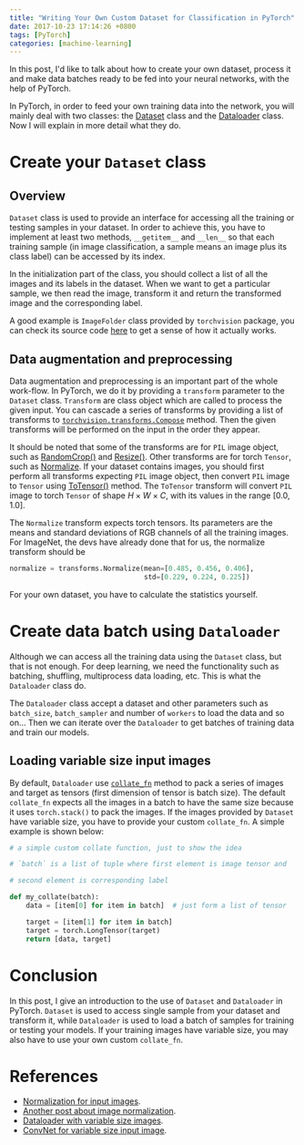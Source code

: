 ```yaml
---
title: "Writing Your Own Custom Dataset for Classification in PyTorch"
date: 2017-10-23 17:14:26 +0800
tags: [PyTorch]
categories: [machine-learning]
---
```


In this post, I'd like to talk about how to create your own dataset, process it
and make data batches ready to be fed into your neural networks, with the help
of PyTorch.

<!--more-->

In PyTorch, in order to feed your own training data into the network, you will
mainly deal with two classes: the
[Dataset](http://pytorch.org/docs/master/data.html#torch.utils.data.Dataset)
class and the
[Dataloader](http://pytorch.org/docs/master/data.html#torch.utils.data.DataLoader)
class. Now I will explain in more detail what they do.

# Create your `Dataset` class

## Overview

`Dataset` class is used to provide an interface for accessing all the training
or testing samples in your dataset. In order to achieve this, you have to
implement at least two methods, `__getitem__` and `__len__` so that each
training sample (in image classification, a sample means an image plus its
class label) can be accessed by its index.

In the initialization part of the class, you should collect a list of all the
images and its labels in the dataset. When we want to get a particular sample,
we then read the image, transform it and return the transformed image and the
corresponding label.

A good example is `ImageFolder` class provided by `torchvision` package, you
can check its source code
[here](https://github.com/pytorch/vision/blob/master/torchvision/datasets/folder.py)
to get a sense of how it actually works.

## Data augmentation and preprocessing

Data augmentation and preprocessing is an important part of the whole
work-flow. In PyTorch, we do it by providing a `transform` parameter to the
`Dataset` class. `Transform` are class object which are called to process the
given input. You can cascade a series of transforms by providing a list of
transforms to
[`torchvision.transforms.Compose`](http://pytorch.org/docs/master/torchvision/transforms.html#torchvision.transforms.Compose)
method. Then the given transforms will be performed on the input in the order
they appear.

It should be noted that some of the transforms are for `PIL` image object, such
as
[RandomCrop()](http://pytorch.org/docs/master/torchvision/transforms.html#torchvision.transforms.RandomCrop)
and
[Resize()](http://pytorch.org/docs/master/torchvision/transforms.html#torchvision.transforms.Resize).
Other transforms are for torch `Tensor`, such as
[Normalize](http://pytorch.org/docs/master/torchvision/transforms.html#torchvision.transforms.Normalize).
If your dataset contains images, you should first perform all transforms
expecting `PIL` image object, then convert `PIL` image to `Tensor` using
[ToTensor()](http://pytorch.org/docs/master/torchvision/transforms.html#torchvision.transforms.ToTensor)
method. The `ToTensor` transform will convert `PIL` image to torch `Tensor` of
shape $H\times W\times C$, with its values in the range [0.0, 1.0].

The `Normalize` transform expects torch tensors. Its parameters are the means
and standard deviations of RGB channels of all the training images. For
ImageNet, the devs have already done that for us, the normalize transform
should be

```python
normalize = transforms.Normalize(mean=[0.485, 0.456, 0.406],
                                 std=[0.229, 0.224, 0.225])
```

For your own dataset, you have to calculate the statistics yourself.

# Create data batch using `Dataloader`

Although we can access all the training data using the `Dataset` class, but
that is not enough. For deep learning, we need the functionality such as
batching, shuffling, multiprocess data loading, etc. This is what the
`Dataloader` class do.

The `Dataloader` class accept a dataset and other parameters such as
`batch_size`, `batch_sampler` and number of `workers` to load the data and so
on... Then we can iterate over the `Dataloader` to get batches of training data
and train our models.

## Loading variable size input images

By default, `Dataloader` use
[`collate_fn`](https://github.com/pytorch/pytorch/blob/master/torch/utils/data/dataloader.py#L83)
method to pack a series of images and target as tensors (first dimension of
tensor is batch size). The default `collate_fn` expects all the images in a
batch to have the same size because it uses `torch.stack()` to pack the images.
If the images provided by `Dataset` have variable size, you have to provide
your custom `collate_fn`. A simple example is shown below:

```python
# a simple custom collate function, just to show the idea

# `batch` is a list of tuple where first element is image tensor and

# second element is corresponding label

def my_collate(batch):
    data = [item[0] for item in batch]  # just form a list of tensor

    target = [item[1] for item in batch]
    target = torch.LongTensor(target)
    return [data, target]
```

# Conclusion

In this post, I give an introduction to the use of `Dataset` and `Dataloader`
in PyTorch. `Dataset` is used to access single sample from your dataset and
transform it, while `Dataloader` is used to load a batch of samples for
training or testing your models. If your training images have variable size,
you may also have to use your own custom `collate_fn`.

# References

+ [Normalization for input images](https://discuss.pytorch.org/t/how-to-preprocess-input-for-pre-trained-networks/683/3).
+ [Another post about image normalization](https://discuss.pytorch.org/t/whats-the-range-of-the-input-value-desired-to-use-pretrained-resnet152-and-vgg19/1683).
+ [Dataloader with variable size images](https://discuss.pytorch.org/t/how-to-create-a-dataloader-with-variable-size-input/8278/3).
+ [ConvNet for variable size input image](https://discuss.pytorch.org/t/how-to-create-convnet-for-variable-size-input-dimension-images/1906).
